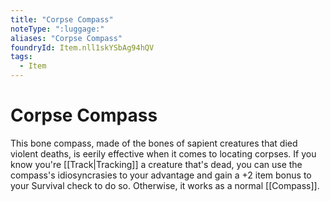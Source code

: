 ```yaml
---
title: "Corpse Compass"
noteType: ":luggage:"
aliases: "Corpse Compass"
foundryId: Item.nll1skYSbAg94hQV
tags:
  - Item
---
```


# Corpse Compass

This bone compass, made of the bones of sapient creatures that died violent deaths, is eerily effective when it comes to locating corpses. If you know you're [[Track|Tracking]] a creature that's dead, you can use the compass's idiosyncrasies to your advantage and gain a +2 item bonus to your Survival check to do so. Otherwise, it works as a normal [[Compass]].
